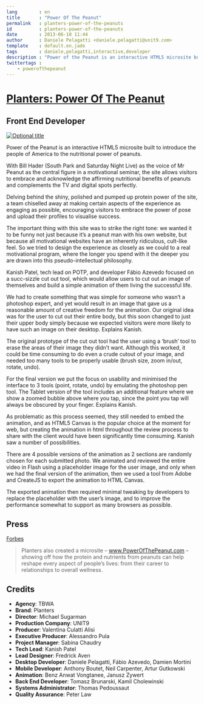 ```yaml
---
lang        : en
title       : "Power Of The Peanut"
permalink   : planters-power-of-the-peanuts
id          : planters-power-of-the-peanuts
date        : 2013-06-10 11:44
author      : Daniele Pelagatti <daniele.pelagatti@unit9.com>
template    : default.en.jade
tags        : daniele,pelagatti,interactive,developer
description : "Power of the Peanut is an interactive HTML5 microsite built to introduce the people of America to the nutritional power of peanuts."
twittertags :
    - powerofthepeanut
---
```


# [Planters: Power Of The Peanut](http://www.powerofthepeanut.com/) #
## Front End Developer ##

[![](#{base}img/power_of_the_peanut.jpg "Optional title")](http://www.powerofthepeanut.com/)

Power of the Peanut is an interactive HTML5 microsite built to introduce the people of America to the nutritional power of peanuts.

With Bill Hader (South Park and Saturday Night Live) as the voice of Mr Peanut as the central figure in a motivational seminar, the site allows visitors to embrace and acknowledge the affirming nutritional benefits of peanuts and complements the TV and digital spots perfectly.

Delving behind the shiny, polished and pumped up protein power of the site, a team chiselled away at making certain aspects of the experience as engaging as possible, encouraging visitors to embrace the power of pose and upload their profiles to visualise success.

The important thing with this site was to strike the right tone: we wanted it to be funny not just because it’s a peanut man with his own website, but because all motivational websites have an inherently ridiculous, cult-like feel. So we tried to design the experience as closely as we could to a real motivational program, where the longer you spend with it the deeper you are drawn into this pseudo-intellectual philosophy.

Kanish Patel, tech lead on POTP, and developer Fábio Azevedo focused on a succ-sizzle cut out tool, which would allow users to cut out an image of themselves and build a simple animation of them living the successful life.

We had to create something that was simple for someone who wasn’t a photoshop expert, and yet would result in an image that gave us a reasonable amount of creative freedom for the animation. Our original idea was for the user to cut out their entire body, but this soon changed to just their upper body simply because we expected visitors were more likely to have such an image on their desktop. Explains Kanish.

The original prototype of the cut out tool had the user using a ‘brush’ tool to erase the areas of their image they didn’t want. Although this worked, it could be time consuming to do even a crude cutout of your image, and needed too many tools to be properly usable (brush size, zoom in/out, rotate, undo).
 
For the final version we put the focus on usability and minimised the interface to 3 tools (point, rotate, undo) by emulating the photoshop pen tool. The Tablet version of the tool includes an additional feature where we show a zoomed bubble above where you tap, since the point you tap will always be obscured by your finger. Explains Kanish.
 
As problematic as this process seemed, they still needed to embed the animation, and as HTML5 Canvas is the popular choice at the moment for web, but creating the animation in html throughout the review process to share with the client would have been significantly time consuming. Kanish saw a number of possibilities.

There are 4 possible versions of the animation as 2 sections are randomly chosen for each submitted photo. We animated and reviewed the entire video in Flash using a placeholder image for the user image, and only when we had the final version of the animation, then we used a tool from Adobe and CreateJS to export the animation to HTML Canvas.
 
The exported animation then required minimal tweaking by developers to replace the placeholder with the user’s image, and to improve the performance somewhat to support as many browsers as possible.

## Press ##

[Forbes](http://www.forbes.com/sites/brandindex/2013/12/12/power-of-the-peanut-health-drive-may-be-driving-buzz-for-planters/)

>Planters also created a microsite – www.PowerOfThePeanut.com – showing off how the protein and nutrients from peanuts can help reshape every aspect of people’s lives: from their career to relationships to overall wellness. 

## Credits ##

 * **Agency**: TBWA
 * **Brand**: Planters
 * **Director**: Michael Sugarman
 * **Production Company**: UNIT9
 * **Producer**: Valentina Culatti Alisi
 * **Executive Producer**: Alessandro Pula
 * **Project Manager**: Sabina Chaudry
 * **Tech Lead**: Kanish Patel
 * **Lead Designer**: Fredrick Aven
 * **Desktop Developer**: Daniele Pelagatti, Fábio Azevedo, Damien Mortini
 * **Mobile Developer**: Anthony Boutet, Neil Carpenter, Artur Gutkowski
 * **Animation**: Benz Anwat Vongtanee, Janusz Zywert
 * **Back End Developer**: Tomasz Brunarski, Kamil Cholewinski
 * **Systems Administrator**: Thomas Pedoussaut
 * **Quality Assurance**: Peter Law